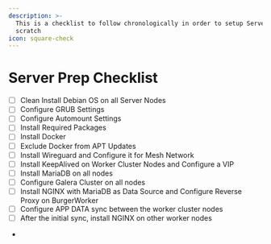 ```yaml
---
description: >-
  This is a checklist to follow chronologically in order to setup Servers from
  scratch
icon: square-check
---
```


# Server Prep Checklist

* [ ] Clean Install Debian OS on all Server Nodes
* [ ] Configure GRUB Settings
* [ ] Configure Automount Settings
* [ ] Install Required Packages
* [ ] Install Docker
* [ ] Exclude Docker from APT Updates
* [ ] Install Wireguard and Configure it for Mesh Network
* [ ] Install KeepAlived on Worker Cluster Nodes and Configure a VIP
* [ ] Install MariaDB on all nodes
* [ ] Configure Galera Cluster on all nodes
* [ ] Install NGINX with MariaDB as Data Source and Configure Reverse Proxy on BurgerWorker
* [ ] Configure APP DATA sync between the worker cluster nodes
* [ ] After the initial sync, install NGINX on other worker nodes
*
